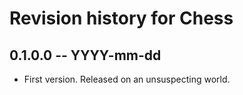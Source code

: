 # Revision history for Chess

## 0.1.0.0 -- YYYY-mm-dd

* First version. Released on an unsuspecting world.
